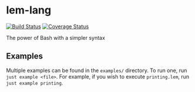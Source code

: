 # lem-lang
[![Build Status](https://github.com/lemonmobile/lem-lang/actions/workflows/rust.yml/badge.svg)](https://github.com/lemonmobile/lem-lang/actions/workflows/rust.yml)
[![Coverage Status](https://coveralls.io/repos/github/lemonmobile/lem-lang/badge.svg?branch=master)](https://coveralls.io/github/lemonmobile/lem-lang?branch=master)

The power of Bash with a simpler syntax

## Examples
Multiple examples can be found in the `examples/` directory.
To run one, run `just example <file>`. For example, if you wish to execute `printing.lem`, run `just example printing`.
